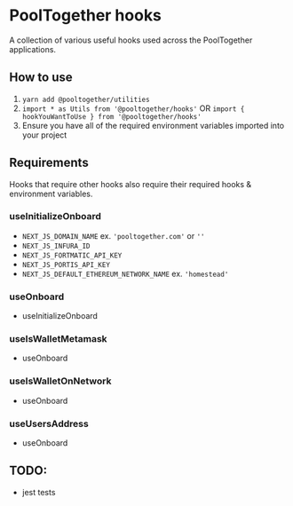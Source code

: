 # PoolTogether hooks

A collection of various useful hooks used across the PoolTogether applications.

## How to use

1. `yarn add @pooltogether/utilities`
2. `import * as Utils from '@pooltogether/hooks'` OR `import { hookYouWantToUse } from '@pooltogether/hooks'`
3. Ensure you have all of the required environment variables imported into your project

## Requirements

Hooks that require other hooks also require their required hooks & environment variables.

### useInitializeOnboard

- `NEXT_JS_DOMAIN_NAME` ex. `'pooltogether.com'` or `''`
- `NEXT_JS_INFURA_ID`
- `NEXT_JS_FORTMATIC_API_KEY`
- `NEXT_JS_PORTIS_API_KEY`
- `NEXT_JS_DEFAULT_ETHEREUM_NETWORK_NAME` ex. `'homestead'`

### useOnboard

- useInitializeOnboard

### useIsWalletMetamask

- useOnboard

### useIsWalletOnNetwork

- useOnboard

### useUsersAddress

- useOnboard

## TODO:

- jest tests
